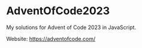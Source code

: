 # AdventOfCode2023
My solutions for Advent of Code 2023 in JavaScript.

Website: https://adventofcode.com/

